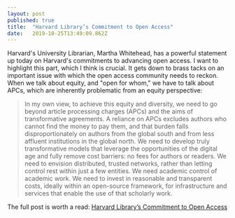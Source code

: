 ```yaml
---
layout: post 
published: true
title:  "Harvard Library’s Commitment to Open Access" 
date:   2019-10-25T13:49:09.862Z 
---
```


Harvard's University Librarian, Martha Whitehead, has a powerful statement up today on Harvard's commitments to advancing open access. I want to highlight this part, which I think is crucial. It gets down to brass tacks on an important issue with which the open access community needs to reckon. When we talk about equity, and "open for whom," we have to talk about APCs, which are inherently problematic from an equity perspective:

> In my own view, to achieve this equity and diversity, we need to go beyond article processing charges (APCs) and the aims of transformative agreements. A reliance on APCs excludes authors who cannot find the money to pay them, and that burden falls disproportionately on authors from the global south and from less affluent institutions in the global north. We need to develop truly transformative models that leverage the opportunities of the digital age and fully remove cost barriers: no fees for authors or readers. We need to envision distributed, trusted networks, rather than letting control rest within just a few entities. We need academic control of academic work. We need to invest in reasonable and transparent costs, ideally within an open-source framework, for infrastructure and services that enable the use of that scholarly work.

The full post is worth a read: [Harvard Library’s Commitment to Open Access](https://library.harvard.edu/about/news/2019-10-23/harvard-librarys-commitment-open-access)
